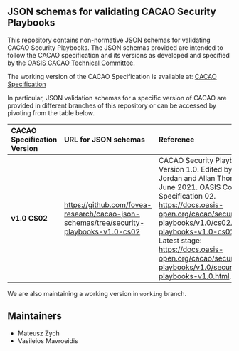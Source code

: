 ## JSON schemas for validating CACAO Security Playbooks

This repository contains non-normative JSON schemas for validating CACAO Security Playbooks. The JSON schemas provided are intended to follow the CACAO specification and its versions as developed and specified by the [OASIS CACAO Technical Committee](https://www.oasis-open.org/committees/cacao).

The working version of the CACAO Specification is available at: [CACAO Specification](https://docs.google.com/document/d/144kgoCnZbxc0CXms3EeACf4Sz84lmEt88JoVr4FnmSc/)

In particular, JSON validation schemas for a specific version of CACAO  are provided in different branches of this repository or can be accessed by pivoting from the table below.


| CACAO Specification Version | URL for JSON schemas |Reference|
| :--- | :--- |:--- |
| **v1.0 CS02**| https://github.com/fovea-research/cacao-json-schemas/tree/security-playbooks-v1.0-cs02  |CACAO Security Playbooks Version 1.0. Edited by Bret Jordan and Allan Thomson. 23 June 2021. OASIS Committee Specification 02. https://docs.oasis-open.org/cacao/security-playbooks/v1.0/cs02/security-playbooks-v1.0-cs02.html. Latest stage: https://docs.oasis-open.org/cacao/security-playbooks/v1.0/security-playbooks-v1.0.html. |

We are also maintaining a working version in `working` branch.

## Maintainers
- Mateusz Zych  
- Vasileios Mavroeidis

